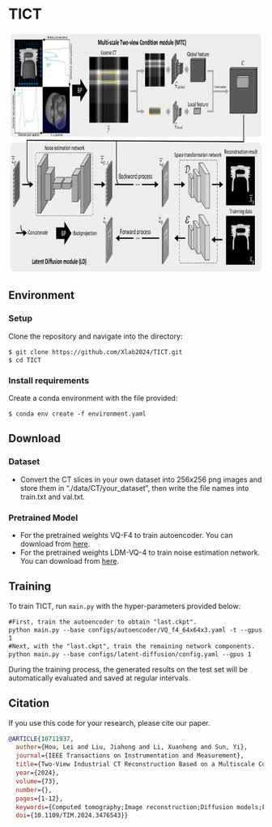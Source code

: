 
<!-- 关于本项目 -->
# TICT
<img src="images/TICT.png" alt="MvDeFormer-logo" width="833" height="475">

## Environment
### Setup
Clone the repository and navigate into the directory:
```
$ git clone https://github.com/Xlab2024/TICT.git
$ cd TICT
```

### Install requirements
Create a conda environment with the file provided:
```
$ conda env create -f environment.yaml
```
## Download
### Dataset
- Convert the CT slices in your own dataset into 256x256 png images and store them in “./data/CT/your_dataset”, then write the file names into train.txt and val.txt.

### Pretrained Model
- For the pretrained weights VQ-F4 to train autoencoder. You can download from <a href="https://ommer-lab.com/files/latent-diffusion/vq-f4.zip">here</a>.
- For the pretrained weights LDM-VQ-4 to train noise estimation network. You can download from <a href="https://ommer-lab.com/files/latent-diffusion/sr_bsr.zip">here</a>.
## Training
To train TICT, run `main.py` with the hyper-parameters provided below:
```
#First, train the autoencoder to obtain "last.ckpt".
python main.py --base configs/autoencoder/VQ_f4_64x64x3.yaml -t --gpus 1
#Next, with the "last.ckpt", train the remaining network components.
python main.py --base configs/latent-diffusion/config.yaml --gpus 1
```
During the training process, the generated results on the test set will be automatically evaluated and saved at regular intervals.

## Citation
If you use this code for your research, please cite our paper.

```bibtex
@ARTICLE{10711937,
  author={Hou, Lei and Liu, Jiahong and Li, Xuanheng and Sun, Yi},
  journal={IEEE Transactions on Instrumentation and Measurement}, 
  title={Two-View Industrial CT Reconstruction Based on a Multiscale Conditional Latent Diffusion Network}, 
  year={2024},
  volume={73},
  number={},
  pages={1-12},
  keywords={Computed tomography;Image reconstruction;Diffusion models;Feature extraction;Three-dimensional displays;Optimization;Noise;Shape;Generative adversarial networks;Reconstruction algorithms;Diffusion model;industrial defect detection;two-view computed tomography (CT) reconstruction},
  doi={10.1109/TIM.2024.3476543}}